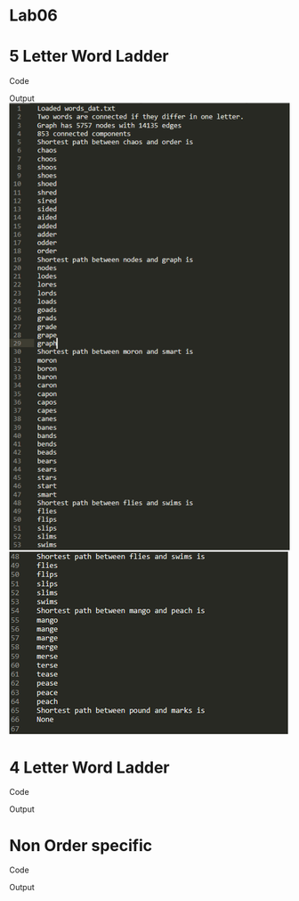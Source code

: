 # Lab06

# 5 Letter Word Ladder

Code

Output
![Ladder 5 part 1](https://github.com/VictoriaSavage526/Lab06/blob/main/ladder5part1.PNG)
![Ladder 5 part 2](https://github.com/VictoriaSavage526/Lab06/blob/main/ladder5part2.PNG)
# 4 Letter Word Ladder

Code

Output

# Non Order specific

Code


Output


